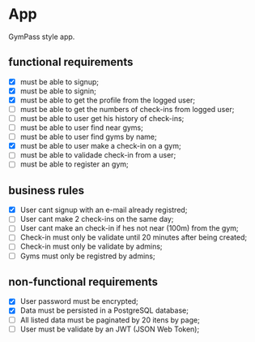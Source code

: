 # App

GymPass style app.

## functional requirements

- [x] must be able to signup;
- [x] must be able to signin;
- [x] must be able to get the profile from the logged user;
- [ ] must be able to get the numbers of check-ins from logged user;
- [ ] must be able to user get his history of check-ins;
- [ ] must be able to user find near gyms;
- [ ] must be able to user find gyms by name;
- [x] must be able to user make a check-in on a gym;
- [ ] must be able to validade check-in from a user;
- [ ] must be able to register an gym;

## business rules

- [x] User cant signup with an e-mail already registred;
- [ ] User cant make 2 check-ins on the same day;
- [ ] User cant make an check-in if hes not near (100m) from the gym;
- [ ] Check-in must only be validate until 20 minutes after being created;
- [ ] Check-in must only be validate by admins;
- [ ] Gyms must only be registred by admins;

## non-functional requirements

- [x] User password must be encrypted;
- [x] Data must be persisted in a PostgreSQL database;
- [ ] All listed data must be paginated by 20 itens by page;
- [ ] User must be validate by an JWT (JSON Web Token);